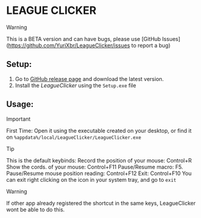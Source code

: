# LEAGUE CLICKER

> [!WARNING]
> This is a BETA version and can have bugs, please use [GitHub Issues](https://github.com/YuriXbr/LeagueClicker/issues to report a bug)

## Setup:
1. Go to [GitHub release page](https://github.com/YuriXbr/LeagueClicker/releases) and download the latest version.
2. Install the *LeagueClicker* using the `Setup.exe` file

## Usage:
> [!IMPORTANT]
> First Time:
> Open it using the executable created on your desktop, or find it on `%appdata%/local/LeagueClicker/LeagueClicker.exe`

> [!TIP]
> This is the default keybinds:
> Record the position of your mouse: Control+R
> Show the cords. of your mouse: Control+F11
> Pause/Resume macro: F5.
> Pause/Resume mouse position reading: Control+F12
> Exit: Control+F10
> You can exit right clicking on the icon in  your system tray, and go to `exit`

> [!WARNING]
> If other app already registered the shortcut in the same keys, LeagueClicker wont be able to do this.

